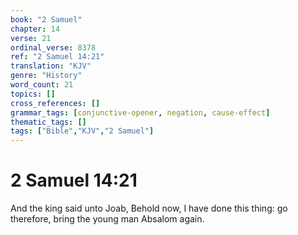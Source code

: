 ```yaml
---
book: "2 Samuel"
chapter: 14
verse: 21
ordinal_verse: 8378
ref: "2 Samuel 14:21"
translation: "KJV"
genre: "History"
word_count: 21
topics: []
cross_references: []
grammar_tags: [conjunctive-opener, negation, cause-effect]
thematic_tags: []
tags: ["Bible","KJV","2 Samuel"]
---
```


# 2 Samuel 14:21

And the king said unto Joab, Behold now, I have done this thing: go therefore, bring the young man Absalom again.
